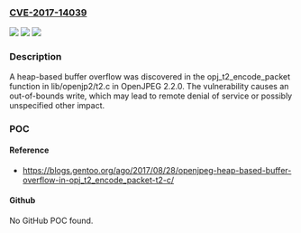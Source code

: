 ### [CVE-2017-14039](https://cve.mitre.org/cgi-bin/cvename.cgi?name=CVE-2017-14039)
![](https://img.shields.io/static/v1?label=Product&message=n%2Fa&color=blue)
![](https://img.shields.io/static/v1?label=Version&message=n%2Fa&color=blue)
![](https://img.shields.io/static/v1?label=Vulnerability&message=n%2Fa&color=brighgreen)

### Description

A heap-based buffer overflow was discovered in the opj_t2_encode_packet function in lib/openjp2/t2.c in OpenJPEG 2.2.0. The vulnerability causes an out-of-bounds write, which may lead to remote denial of service or possibly unspecified other impact.

### POC

#### Reference
- https://blogs.gentoo.org/ago/2017/08/28/openjpeg-heap-based-buffer-overflow-in-opj_t2_encode_packet-t2-c/

#### Github
No GitHub POC found.

